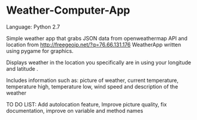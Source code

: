 # Weather-Computer-App

Language: Python 2.7

Simple weather app that grabs JSON data from openweathermap API and location from http://freegeoip.net/?q=76.66.131.176
WeatherApp written using pygame for graphics.

Displays weather in the location you specifically are in using your longitude and latitude .

Includes information such as:
  picture of weather,
  current temperature,
  temperature high,
  temperature low,
  wind speed and
  description of the weather
  
  
TO DO LIST: Add autolocation feature, Improve picture quality, fix documentation, improve on variable and method names
